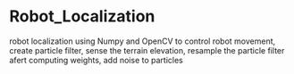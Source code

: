 # Robot_Localization
robot localization using Numpy and OpenCV to control robot movement, create particle filter, sense the terrain elevation, resample the particle filter afert computing weights, add noise to particles
